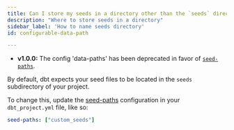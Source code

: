 ```yaml
---
title: Can I store my seeds in a directory other than the `seeds` directory in my project?
description: "Where to store seeds in a directory"
sidebar_label: 'How to name seeds directory'
id: configurable-data-path

---
```


<Changelog>

- **v1.0.0:** The config 'data-paths' has been deprecated in favor of [`seed-paths`](/reference/project-configs/seed-paths).

</Changelog>

By default, dbt expects your seed files to be located in the `seeds` subdirectory
of your project.

To change this, update the [seed-paths](reference/project-configs/seed-paths.md) configuration in your `dbt_project.yml`
file, like so:

<File name='dbt_project.yml'>

```yml
seed-paths: ["custom_seeds"]
```

</File>
